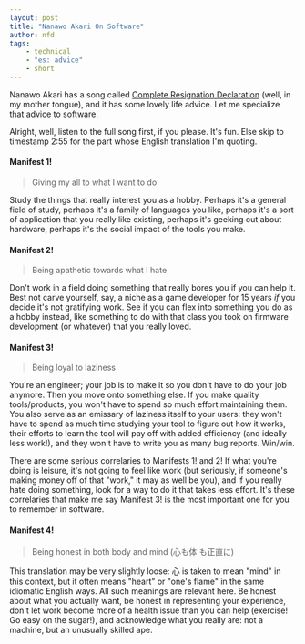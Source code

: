 ```yaml
---
layout: post
title: "Nanawo Akari On Software"
author: nfd
tags:
    - technical
    - "es: advice"
    - short
---
```

Nanawo Akari has a song called [Complete Resignation Declaration](https://www.youtube.com/watch?v=Vi_asBY5UX8)
(well, in my mother tongue), and it has some lovely life advice. 
Let me specialize that advice to software.

Alright, well, listen to the full song first, if you please.
It's fun.
Else skip to timestamp 2:55 for the part whose English translation I'm quoting.

#### Manifest 1!
> Giving my all to what I want to do

Study the things that really interest you as a hobby.
Perhaps it's a general field of study,
perhaps it's a family of languages you like,
perhaps it's a sort of application that you really like existing,
perhaps it's geeking out about hardware,
perhaps it's the social impact of the tools you make.

#### Manifest 2!
> Being apathetic towards what I hate

Don't work in a field doing something that really bores you if you can help it.
Best not carve yourself, say,
a niche as a game developer for 15 years *if* you decide it's not gratifying work.
See if you can flex into something you do as a hobby instead,
like something to do with that class you took on firmware development 
(or whatever) that you really loved.  

#### Manifest 3!
> Being loyal to laziness

You're an engineer;
your job is to make it so you don't have to do your job anymore.
Then you move onto something else.
If you make quality tools/products,
you won't have to spend so much effort maintaining them.
You also serve as an emissary of laziness itself to your users:
they won't have to spend as much time studying your tool to
figure out how it works,
their efforts to learn the tool will pay off with added efficiency (and ideally less work!),
and they won't have to write you as many bug reports.
Win/win.

There are some serious correlaries to Manifests 1! and 2!
If what you're doing is leisure, it's not going to feel like work
(but seriously, if someone's making money off of that "work,"
it may as well be you),
and if you really hate doing something,
look for a way to do it that takes less effort. 
It's these correlaries that make me say Manifest 3!
is the most important one for you to remember in software.

#### Manifest 4!
> Being honest in both body and mind
> (心も体 も正直に)

This translation may be very slightly loose: 心 is taken to mean "mind" in this context,
but it often means "heart" or "one's flame" in the same idiomatic English ways.
All such meanings are relevant here.
Be honest about what you actually want,
be honest in representing your experience,
don't let work become more of a health issue than you can help 
(exercise! Go easy on the sugar!),
and acknowledge what you really are: not a machine,
but an unusually skilled ape.
